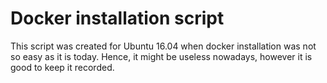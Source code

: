 # Docker installation script

This script was created for Ubuntu 16.04 when docker installation was not so easy as it is today. Hence, it might be useless nowadays, however it is good to keep it recorded.
